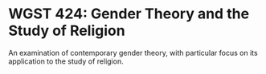 # WGST 424: Gender Theory and the Study of Religion

An examination of contemporary gender theory, with particular focus on its application to the study of religion.